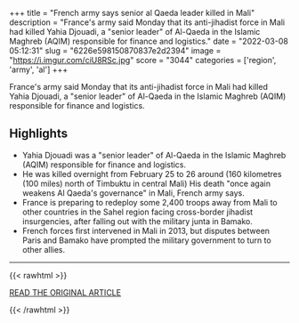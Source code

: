 +++
title = "French army says senior al Qaeda leader killed in Mali"
description = "France's army said Monday that its anti-jihadist force in Mali had killed Yahia Djouadi, a \"senior leader\" of Al-Qaeda in the Islamic Maghreb (AQIM) responsible for finance and logistics."
date = "2022-03-08 05:12:31"
slug = "6226e598150870837e2d2394"
image = "https://i.imgur.com/ciU8RSc.jpg"
score = "3044"
categories = ['region', 'army', 'al']
+++

France's army said Monday that its anti-jihadist force in Mali had killed Yahia Djouadi, a \"senior leader\" of Al-Qaeda in the Islamic Maghreb (AQIM) responsible for finance and logistics.

## Highlights

- Yahia Djouadi was a "senior leader" of Al-Qaeda in the Islamic Maghreb (AQIM) responsible for finance and logistics.
- He was killed overnight from February 25 to 26 around (160 kilometres (100 miles) north of Timbuktu in central Mali) His death "once again weakens Al Qaeda's governance" in Mali, French army says.
- France is preparing to redeploy some 2,400 troops away from Mali to other countries in the Sahel region facing cross-border jihadist insurgencies, after falling out with the military junta in Bamako.
- French forces first intervened in Mali in 2013, but disputes between Paris and Bamako have prompted the military government to turn to other allies.

---

{{< rawhtml >}}
  <p class="article-category">
    <a target="_blank" href="https://www.france24.com/en/africa/20220307-french-army-says-senior-al-qaeda-leader-killed-in-mali">READ THE ORIGINAL ARTICLE</a>
  </p>
{{< /rawhtml >}}

